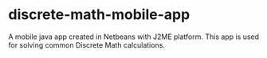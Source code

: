 discrete-math-mobile-app
========================

A mobile java app created in Netbeans with J2ME platform. This app is used for solving common Discrete Math calculations.